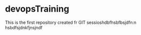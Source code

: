 # devopsTraining

This is the first repository created fr GIT sessioshdbfhsbfbsjdfn:n
hsbdfsjdnkfjnsjndf
